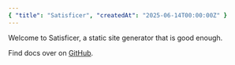 ```yaml
---
{ "title": "Satisficer", "createdAt": "2025-06-14T00:00:00Z" }
---
```


Welcome to Satisficer, a static site generator that is good enough.

Find docs over on [GitHub](https://github.com/fivethirty/satisficer).
